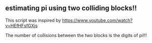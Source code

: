 ## estimating pi using two colliding blocks!!

This script was inspired by https://www.youtube.com/watch?v=HEfHFsfGXjs

The number of collisions between the two blocks is the digits of pi!!!
